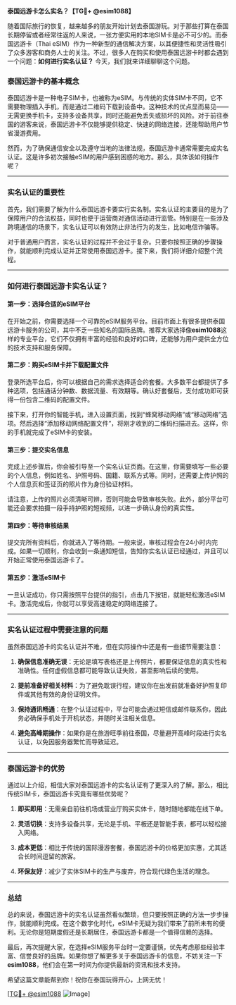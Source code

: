 **泰国远游卡怎么实名？【TG💪+ @esim1088】**

随着国际旅行的恢复，越来越多的朋友开始计划去泰国游玩。对于那些打算在泰国长期停留或者经常往返的人来说，一张方便实用的本地SIM卡是必不可少的。而泰国远游卡（Thai eSIM）作为一种新型的通信解决方案，以其便捷性和灵活性吸引了众多游客和商务人士的关注。不过，很多人在购买和使用泰国远游卡时都会遇到一个问题：**如何进行实名认证？** 今天，我们就来详细聊聊这个问题。

### 泰国远游卡的基本概念

泰国远游卡是一种电子SIM卡，也被称为eSIM。与传统的实体SIM卡不同，它不需要物理插入手机，而是通过二维码下载到设备中。这种技术的优点显而易见——无需更换手机卡，支持多设备共享，同时还能避免丢失或损坏的风险。对于前往泰国的游客来说，泰国远游卡不仅能够提供稳定、快速的网络连接，还能帮助用户节省漫游费用。

然而，为了确保通信安全以及遵守当地的法律法规，泰国远游卡通常需要完成实名认证。这是许多初次接触eSIM的用户感到困惑的地方。那么，具体该如何操作呢？

---

### 实名认证的重要性

首先，我们需要了解为什么泰国远游卡要实行实名制。实名认证的主要目的是为了保障用户的合法权益，同时也便于运营商对通信活动进行监管。特别是在一些涉及跨境通信的场景下，实名认证可以有效防止非法行为的发生，比如电信诈骗等。

对于普通用户而言，实名认证的过程并不会过于复杂。只要你按照正确的步骤操作，就能顺利完成认证并正常使用泰国远游卡。接下来，我们将详细介绍整个流程。

---

### 如何进行泰国远游卡实名认证？

#### 第一步：选择合适的eSIM平台
在开始之前，你需要选择一个可靠的eSIM服务平台。目前市面上有很多提供泰国远游卡服务的公司，其中不乏一些知名的国际品牌。推荐大家选择像**esim1088**这样的专业平台，它们不仅拥有丰富的经验和良好的口碑，还能够为用户提供全方位的技术支持和服务保障。

#### 第二步：购买eSIM卡并下载配置文件
登录所选平台后，你可以根据自己的需求选择适合的套餐。大多数平台都提供了多种选项，包括通话分钟数、数据流量、有效期等。确认好套餐后，支付成功即可获得一份包含二维码的配置文件。

接下来，打开你的智能手机，进入设置页面，找到“蜂窝移动网络”或“移动网络”选项。然后选择“添加移动网络配置文件”，将刚才收到的二维码扫描进去。这样，你的手机就完成了eSIM卡的安装。

#### 第三步：提交实名信息
完成上述步骤后，你会被引导至一个实名认证页面。在这里，你需要填写一些必要的个人信息，例如姓名、护照号码、国籍、联系方式等。同时，还需要上传护照的个人信息页和签证页的照片作为身份验证材料。

请注意，上传的照片必须清晰可辨，否则可能会导致审核失败。此外，部分平台可能还会要求拍摄一段手持护照的短视频，以进一步确认身份的真实性。

#### 第四步：等待审核结果
提交完所有资料后，你就进入了等待期。一般来说，审核过程会在24小时内完成。如果一切顺利，你会收到一条通知短信，告知你实名认证已经通过，并且可以开始正常使用泰国远游卡了。

#### 第五步：激活eSIM卡
一旦认证成功，你只需按照平台提供的指引，点击几下按钮，就能轻松激活eSIM卡。激活完成后，你就可以享受高速稳定的网络连接了。

---

### 实名认证过程中需要注意的问题

虽然泰国远游卡的实名认证并不难，但在实际操作中还是有一些细节需要注意：

1. **确保信息准确无误**：无论是填写表格还是上传照片，都要保证信息的真实性和准确性。任何虚假信息都可能导致认证失败，甚至影响后续的使用。
   
2. **提前准备好相关材料**：为了避免耽误行程，建议你在出发前就准备好护照复印件或其他有效的身份证明文件。

3. **保持通讯畅通**：在整个认证过程中，平台可能会通过短信或邮件联系你，因此务必确保手机处于开机状态，并随时关注相关信息。

4. **避免高峰期操作**：如果你是在旅游旺季前往泰国，尽量避开高峰时段进行实名认证，以免因服务器繁忙而导致延迟。

---

### 泰国远游卡的优势

通过以上介绍，相信大家对泰国远游卡的实名认证有了更深入的了解。那么，相比传统SIM卡，泰国远游卡究竟有哪些优势呢？

1. **即买即用**：无需亲自前往机场或营业厅购买实体卡，随时随地都能在线下单。
   
2. **灵活切换**：支持多设备共享，无论是手机、平板还是智能手表，都可以轻松接入网络。

3. **成本更低**：相比于传统的国际漫游套餐，泰国远游卡的价格更加实惠，尤其适合长时间逗留的旅客。

4. **环保友好**：减少了实体SIM卡的生产与废弃，符合现代绿色生活的理念。

---

### 总结

总的来说，泰国远游卡的实名认证虽然看似繁琐，但只要按照正确的方法一步步操作，就能顺利完成。在这个数字化时代，eSIM卡无疑为我们带来了前所未有的便利。无论你是短期度假还是长期居住，泰国远游卡都是一个值得信赖的选择。

最后，再次提醒大家，在选择eSIM服务平台时一定要谨慎，优先考虑那些经验丰富、信誉良好的品牌。如果你想了解更多关于泰国远游卡的信息，不妨关注一下**esim1088**，他们会在第一时间为你提供最新的资讯和技术支持。

希望这篇文章能帮到你！祝你在泰国玩得开心，上网无忧！

[[TG💪+ @esim1088](https://t.me/s/esim1088) ![Image](https://i.postimg.cc/4NQfJmqS/Snipaste-2025-05-13-00-14-12.png)]